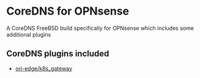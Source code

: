 # CoreDNS for OPNsense

A CoreDNS FreeBSD build specifically for OPNsense which includes some additional plugins

## CoreDNS plugins included

- [ori-edge/k8s_gateway](https://github.com/ori-edge/k8s_gateway)
